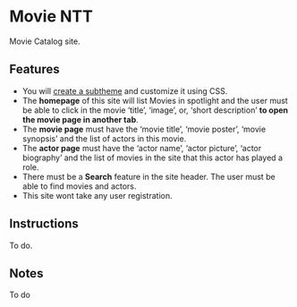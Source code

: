 # Movie NTT

Movie Catalog site.

## Features

-   You will  [create a subtheme](https://www.youtube.com/watch?v=hPXUn_D2-lE)  and customize it using CSS.
-   The  **homepage**  of this site will list Movies in spotlight and the user must be able to click in the movie ‘title’, ‘image’, or, ‘short description’  **to open the movie page in another tab**.
-   The  **movie page**  must have the ‘movie title’, ‘movie poster’, ‘movie synopsis’ and the list of actors in this movie.
-   The  **actor page**  must have the ‘actor name’, ‘actor picture’, ‘actor biography’ and the list of movies in the site that this actor has played a role.
-   There must be a  **Search**  feature in the site header. The user must be able to find movies and actors.
-   This site wont take any user registration.

## Instructions

To do.

## Notes

To do
